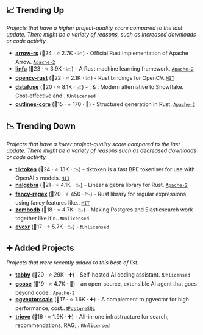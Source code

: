 ## 📈 Trending Up

_Projects that have a higher project-quality score compared to the last update. There might be a variety of reasons, such as increased downloads or code activity._

- <b><a href="https://github.com/apache/arrow-rs">arrow-rs</a></b> (🥈24 ·  ⭐ 2.7K · 📈) - Official Rust implementation of Apache Arrow. <code><a href="http://bit.ly/3nYMfla">Apache-2</a></code>
- <b><a href="https://github.com/rust-ml/linfa">linfa</a></b> (🥇23 ·  ⭐ 3.9K · 📈) - A Rust machine learning framework. <code><a href="http://bit.ly/3nYMfla">Apache-2</a></code>
- <b><a href="https://github.com/twistedfall/opencv-rust">opencv-rust</a></b> (🥈22 ·  ⭐ 2.1K · 📈) - Rust bindings for OpenCV. <code><a href="http://bit.ly/34MBwT8">MIT</a></code> <code><img src="🎁" style="display:inline;" width="13" height="13"></code>
- <b><a href="https://github.com/databendlabs/databend">datafuse</a></b> (🥉20 ·  ⭐ 8.1K · 📈) - , & . Modern alternative to Snowflake. Cost-effective and.. <code>❗Unlicensed</code>
- <b><a href="https://github.com/dottxt-ai/outlines-core">outlines-core</a></b> (🥈15 ·  ⭐ 170 · 🐣) - Structured generation in Rust. <code><a href="http://bit.ly/3nYMfla">Apache-2</a></code>

## 📉 Trending Down

_Projects that have a lower project-quality score compared to the last update. There might be a variety of reasons such as decreased downloads or code activity._

- <b><a href="https://github.com/openai/tiktoken">tiktoken</a></b> (🥇24 ·  ⭐ 13K · 📉) - tiktoken is a fast BPE tokeniser for use with OpenAI's models. <code><a href="http://bit.ly/34MBwT8">MIT</a></code>
- <b><a href="https://github.com/dimforge/nalgebra">nalgebra</a></b> (🥇21 ·  ⭐ 4.1K · 📉) - Linear algebra library for Rust. <code><a href="http://bit.ly/3nYMfla">Apache-2</a></code>
- <b><a href="https://github.com/fancy-regex/fancy-regex">fancy-regex</a></b> (🥇20 ·  ⭐ 450 · 📉) - Rust library for regular expressions using fancy features like.. <code><a href="http://bit.ly/34MBwT8">MIT</a></code>
- <b><a href="https://github.com/zombodb/zombodb">zombodb</a></b> (🥉18 ·  ⭐ 4.7K · 📉) - Making Postgres and Elasticsearch work together like it's.. <code>❗Unlicensed</code>
- <b><a href="https://github.com/evcxr/evcxr">evcxr</a></b> (🥈17 ·  ⭐ 5.7K · 📉) -  <code>❗Unlicensed</code>

## ➕ Added Projects

_Projects that were recently added to this best-of list._

- <b><a href="https://github.com/TabbyML/tabby">tabby</a></b> (🥈20 ·  ⭐ 29K · ➕) - Self-hosted AI coding assistant. <code>❗Unlicensed</code>
- <b><a href="https://github.com/block/goose">goose</a></b> (🥈19 ·  ⭐ 4.7K · 🐣) - an open-source, extensible AI agent that goes beyond code.. <code><a href="http://bit.ly/3nYMfla">Apache-2</a></code>
- <b><a href="https://github.com/timescale/pgvectorscale">pgvectorscale</a></b> (🥈17 ·  ⭐ 1.6K · ➕) - A complement to pgvector for high performance, cost.. <code><a href="https://tldrlegal.com/search?q=PostgreSQL">❗️PostgreSQL</a></code>
- <b><a href="https://github.com/devflowinc/trieve">trieve</a></b> (🥉16 ·  ⭐ 1.9K · ➕) - All-in-one infrastructure for search, recommendations, RAG,.. <code>❗Unlicensed</code>

